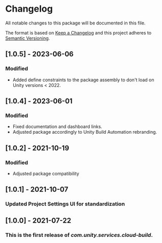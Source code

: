 # Changelog
All notable changes to this package will be documented in this file.

The format is based on [Keep a Changelog](http://keepachangelog.com/en/1.0.0/)
and this project adheres to [Semantic Versioning](http://semver.org/spec/v2.0.0.html).

## [1.0.5] - 2023-06-06

### Modified 
- Added define constraints to the package assembly to don't load on Unity versions < 2022.

## [1.0.4] - 2023-06-01

### Modified 
- Fixed documentation and dashboard links.
- Adjusted package accordingly to Unity Build Automation rebranding.

## [1.0.2] - 2021-10-19

### Modified 
- Adjusted package compatibility

## [1.0.1] - 2021-10-07

### Updated Project Settings UI for standardization

## [1.0.0] - 2021-07-22

### This is the first release of *com.unity.services.cloud-build*.

